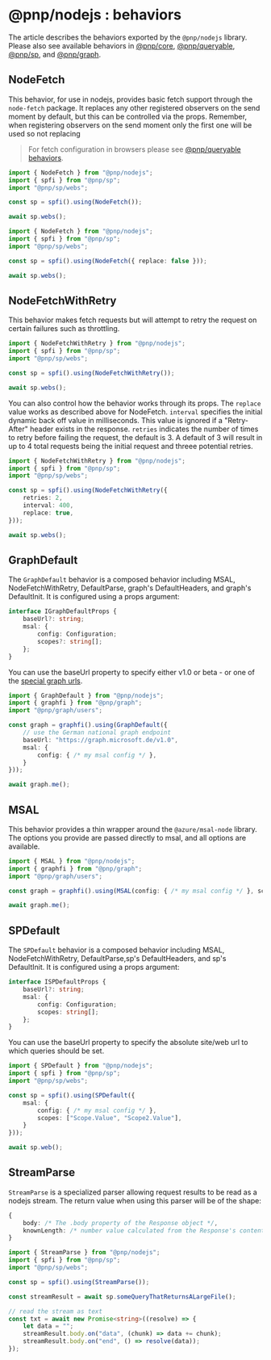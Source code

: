 # @pnp/nodejs : behaviors

The article describes the behaviors exported by the `@pnp/nodejs` library. Please also see available behaviors in [@pnp/core](../core/behaviors.md), [@pnp/queryable](../queryable/behaviors.md), [@pnp/sp](../sp/behaviors.md), and [@pnp/graph](../graph/behaviors.md).

## NodeFetch

This behavior, for use in nodejs, provides basic fetch support through the `node-fetch` package. It replaces any other registered observers on the send moment by default, but this can be controlled via the props. Remember, when registering observers on the send moment only the first one will be used so not replacing

> For fetch configuration in browsers please see [@pnp/queryable behaviors]("../../../queryable/behaviors.md).

```TypeScript
import { NodeFetch } from "@pnp/nodejs";
import { spfi } from "@pnp/sp";
import "@pnp/sp/webs";

const sp = spfi().using(NodeFetch());

await sp.webs();
```

```TypeScript
import { NodeFetch } from "@pnp/nodejs";
import { spfi } from "@pnp/sp";
import "@pnp/sp/webs";

const sp = spfi().using(NodeFetch({ replace: false }));

await sp.webs();
```

## NodeFetchWithRetry

This behavior makes fetch requests but will attempt to retry the request on certain failures such as throttling.

```TypeScript
import { NodeFetchWithRetry } from "@pnp/nodejs";
import { spfi } from "@pnp/sp";
import "@pnp/sp/webs";

const sp = spfi().using(NodeFetchWithRetry());

await sp.webs();
```

You can also control how the behavior works through its props. The `replace` value works as described above for NodeFetch. `interval` specifies the initial dynamic back off value in milliseconds. This value is ignored if a "Retry-After" header exists in the response. `retries` indicates the number of times to retry before failing the request, the default is 3. A default of 3 will result in up to 4 total requests being the initial request and threee potential retries.

```TypeScript
import { NodeFetchWithRetry } from "@pnp/nodejs";
import { spfi } from "@pnp/sp";
import "@pnp/sp/webs";

const sp = spfi().using(NodeFetchWithRetry({
    retries: 2,
    interval: 400,
    replace: true,
}));

await sp.webs();
```

## GraphDefault

The `GraphDefault` behavior is a composed behavior including MSAL, NodeFetchWithRetry, DefaultParse, graph's DefaultHeaders, and graph's DefaultInit. It is configured using a props argument:

```TypeScript
interface IGraphDefaultProps {
    baseUrl?: string;
    msal: {
        config: Configuration;
        scopes?: string[];
    };
}
```

You can use the baseUrl property to specify either v1.0 or beta - or one of the [special graph urls](https://docs.microsoft.com/en-us/graph/deployments#microsoft-graph-and-graph-explorer-service-root-endpoints).

```TypeScript
import { GraphDefault } from "@pnp/nodejs";
import { graphfi } from "@pnp/graph";
import "@pnp/graph/users";

const graph = graphfi().using(GraphDefault({
    // use the German national graph endpoint
    baseUrl: "https://graph.microsoft.de/v1.0",
    msal: {
        config: { /* my msal config */ },
    }
}));

await graph.me();
```

## MSAL

This behavior provides a thin wrapper around the `@azure/msal-node` library. The options you provide are passed directly to msal, and all options are available.

```TypeScript
import { MSAL } from "@pnp/nodejs";
import { graphfi } from "@pnp/graph";
import "@pnp/graph/users";

const graph = graphfi().using(MSAL(config: { /* my msal config */ }, scopes: ["https://graph.microsoft.com/.default"]);

await graph.me();
```

## SPDefault

The `SPDefault` behavior is a composed behavior including MSAL, NodeFetchWithRetry, DefaultParse,sp's DefaultHeaders, and sp's DefaultInit. It is configured using a props argument:

```TypeScript
interface ISPDefaultProps {
    baseUrl?: string;
    msal: {
        config: Configuration;
        scopes: string[];
    };
}
```

You can use the baseUrl property to specify the absolute site/web url to which queries should be set. 

```TypeScript
import { SPDefault } from "@pnp/nodejs";
import { spfi } from "@pnp/sp";
import "@pnp/sp/webs";

const sp = spfi().using(SPDefault({
    msal: {
        config: { /* my msal config */ },
        scopes: ["Scope.Value", "Scope2.Value"],
    }
}));

await sp.web();
```

## StreamParse

`StreamParse` is a specialized parser allowing request results to be read as a nodejs stream. The return value when using this parser will be of the shape:

```TypeScript
{
    body: /* The .body property of the Response object */,
    knownLength: /* number value calculated from the Response's content-length header */
}
```

```TypeScript
import { StreamParse } from "@pnp/nodejs";
import { spfi } from "@pnp/sp";
import "@pnp/sp/webs";

const sp = spfi().using(StreamParse());

const streamResult = await sp.someQueryThatReturnsALargeFile();

// read the stream as text
const txt = await new Promise<string>((resolve) => {
    let data = "";
    streamResult.body.on("data", (chunk) => data += chunk);
    streamResult.body.on("end", () => resolve(data));
});
```
